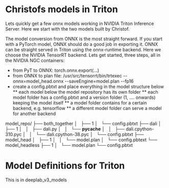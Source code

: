 # Christofs models in Triton

Lets quickly get a few onnx models working in NVIDIA Triton Inference Server.
Here we start with the two models built by Christof.

The model conversion from ONNX is the most straight forward. If you start with a PyTorch model, ONNX should do a good job in exporting it. 
ONNX can be straight served in Triton using the onnx-runtime backend. Here we choose the NVIDIA TensorRT backend. Lets get started, three steps, all in the NVIDIA NGC containers:

* from PyT to ONNX: torch.onnx.export(...)
* from ONNX to plan file: /usr/src/tensorrt/bin/trtexec --onnx=model_head.onnx --saveEngine=model.plan --fp16
* create a config.pbtxt and place everything in the model structure below
** each model below the model repository has its own folder
** each model folder has a config.pbtxt and a version folder (1, .... onwards) keeping the model itself
** a model folder contains for a certain backend, e.g. tensorflow 
** a different model folder can serve a model for another backend


model_repo/
├── both_together
│   ├── 1
│   └── config.pbtxt
├── dali
│   ├── 1
│   │   ├── dali.py
│   │   └── __pycache__
│   │       ├── dali.cpython-310.pyc
│   │       └── dali.cpython-38.pyc
│   └── config.pbtxt
├── model_head
│   ├── 1
│   │   └── model.plan
│   └── config.pbtext
└── model_headless
    ├── 1
    │   └── model.plan
    └── config.pbtxt



# Model Definitions for Triton
This is in deeplab_v3_models

